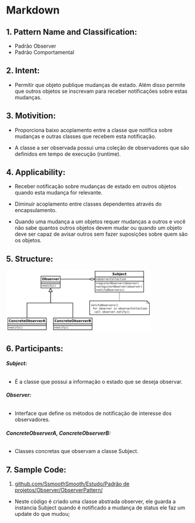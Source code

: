 # **Markdown**

## 1. **Pattern Name and Classification:**
* Padrão Observer
* Padrão Comportamental

## 2. **Intent:**
*  Permitir que objeto publique mudanças de estado. Além disso
permite que outros objetos se inscrevam para receber notificações sobre estas mudanças.

## 3. **Motivition:**
* Proporciona baixo acoplamento entre a classe que notifica sobre mudanças e outras classes que recebem esta notificação.

* A classe a ser observada possui uma coleção de observadores que são definidos em tempo de execução (runtime).
## 4. **Applicability:**
* Receber notificação sobre mudanças de estado em outros objetos quando esta mudança for relevante.

* Diminuir acoplamento entre classes dependentes através do encapsulamento.

* Quando uma mudança a um objetos requer mudanças a outros e você não sabe quantos outros objetos devem mudar ou quando um objeto deve ser capaz de avisar outros sem fazer suposições sobre quem são os objetos.

## 5. **Structure:**
![Observer](https://github.com/SsmoothSmooth/Estudo/blob/master/01%20-%20Programa%C3%A7%C3%A3o%20avan%C3%A7ada/Assets/Observer.png)

## 6. **Participants:**

######    **Subject:**
* É a classe que possui a informação o estado que se deseja observar.

######    **Observer:**
* Interface que define os métodos de notificação de interesse dos observadores. 

######    **ConcreteObserverA, ConcreteObserverB:**
* Classes concretas que observam a classe Subject. 


## 7. **Sample Code:**
1. [github.com/SsmoothSmooth/Estudo/Padrão de projetos/Observer/ObserverPattern/](https://github.com/SsmoothSmooth/Estudo/tree/master/01%20-%20Programa%C3%A7%C3%A3o%20avan%C3%A7ada/Padr%C3%A3o%20de%20projetos/Observer/ObserverPattern)
* Neste código é criado uma classe abstrada observer, ele guarda a instancia Subject quando é notificado a mudança de status ele faz um update do que mudou;


